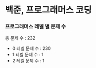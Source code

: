 # 백준, 프로그래머스 코딩
### 프로그래머스 레벨 별 문제 수
총 문제 수 : 232
- 0 레벨 문제 수 : 230
- 1 레벨 문제 수 : 1
- 2 레벨 문제 수 : 1

